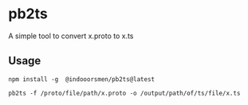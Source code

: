 # pb2ts

A simple tool to convert x.proto to x.ts

## Usage

```shell
npm install -g  @indooorsmen/pb2ts@latest
```

```shell
pb2ts -f /proto/file/path/x.proto -o /output/path/of/ts/file/x.ts
```
